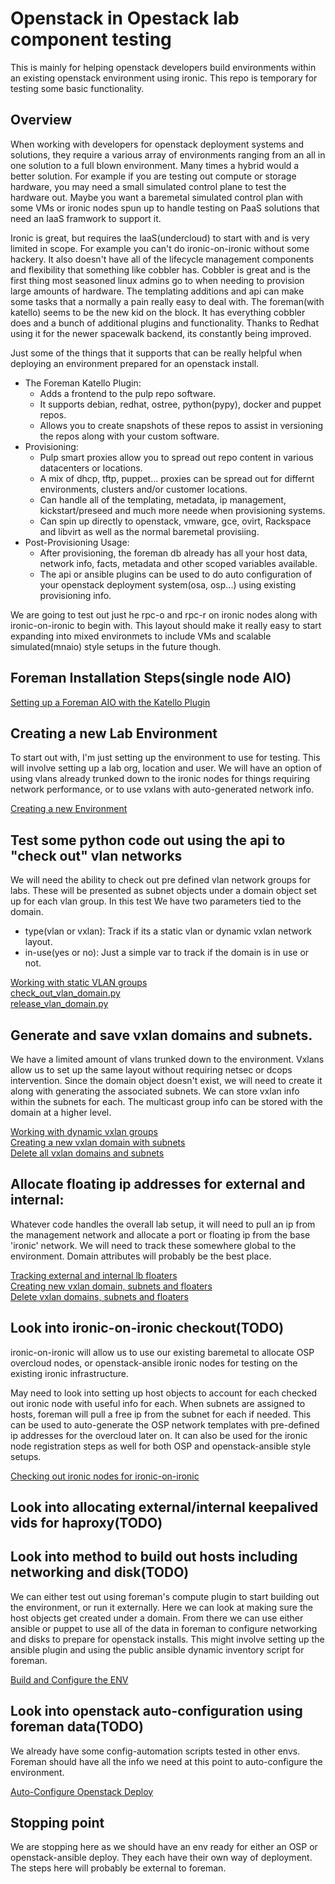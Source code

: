 # Openstack in Opestack lab component testing

This is mainly for helping openstack developers build environments within an existing openstack
environment using ironic. This repo is temporary for testing some basic functionality. 


## Overview

When working with developers for openstack deployment systems and solutions, they require
a various array of environments ranging from an all in one solution to a full blown environment.
Many times a hybrid would a better solution.  For example if you are testing out compute or storage
hardware, you may need a small simulated control plane to test the hardware out.  Maybe you want a
baremetal simulated control plan with some VMs or ironic nodes spun up to handle testing on PaaS 
solutions that need an IaaS framwork to support it.  

Ironic is great, but requires the IaaS(undercloud) to start with and is very limited in scope.  For
example you can't do ironic-on-ironic without some hackery.  It also doesn't have all of the lifecycle
management components and flexibility that something like cobbler has.  Cobbler is great and is the 
first thing most seasoned linux admins go to when needing to provision large amounts of hardware. The
templating additions and api can make some tasks that a normally a pain really easy to deal with.  The
foreman(with katello) seems to be the new kid on the block.  It has everything cobbler does and a bunch
of additional plugins and functionality.  Thanks to Redhat using it for the newer spacewalk backend, its
constantly being improved. 

Just some of the things that it supports that can be really helpful when deploying an environment prepared
for an openstack install.

* The Foreman Katello Plugin: 
  * Adds a frontend to the pulp repo software.  
  * It supports debian, redhat, ostree, python(pypy), docker and puppet repos.  
  * Allows you to create snapshots of these repos to assist in versioning the repos along with your custom software.
* Provisioning:
  * Pulp smart proxies allow you to spread out repo content in various datacenters or locations.
  * A mix of dhcp, tftp, puppet... proxies can be spread out for differnt environments, clusters and/or customer locations.
  * Can handle all of the templating, metadata, ip management, kickstart/preseed and much more neede when provisioning systems.
  * Can spin up directly to openstack, vmware, gce, ovirt, Rackspace and libvirt as well as the normal baremetal provisiing.
* Post-Provisioning Usage:
  * After provisioning, the foreman db already has all your host data, network info, facts, metadata and other scoped variables
    available.
  * The api or ansible plugins can be used to do auto configuration of your openstack deployment system(osa, osp...) using 
    existing provisioning info. 


We are going to test out just he rpc-o and rpc-r on ironic nodes along with ironic-on-ironic to begin with. This layout should 
make it really easy to start expanding into mixed environmets to include VMs and scalable simulated(mnaio) style setups in the 
future though.



## Foreman Installation Steps(single node AIO)

[Setting up a Foreman AIO with the Katello Plugin](./install_foreman/README.md)


## Creating a new Lab Environment

To start out with, I'm just setting up the environment to use for testing. This will
involve setting up a lab org, location and user.  We will have an option of using vlans
already trunked down to the ironic nodes for things requiring network performance, or 
to use vxlans with auto-generated network info. 

[Creating a new Environment](./setup_lab_environment/README.md)


## Test some python code out using the api to "check out" vlan networks

We will need the ability to check out pre defined vlan network groups for labs. These will
be presented as subnet objects under a domain object set up for each vlan group. In this test
We have two parameters tied to the domain.

* type(vlan or vxlan): Track if its a static vlan or dynamic vxlan network layout.
* in-use(yes or no): Just a simple var to track if the domain is in use or not.

[Working with static VLAN groups](./static_vlan_tests/README.md)<br>
[check_out_vlan_domain.py](./static_vlan_tests/check_out_vlan_domain.py)<br>
[release_vlan_domain.py](./static_vlan_tests/release_vlan_domain.py)<br>



## Generate and save vxlan domains and subnets.

We have a limited amount of vlans trunked down to the environment. Vxlans allow us to 
set up the same layout without requiring netsec or dcops intervention. Since the domain
object doesn't exist, we will need to create it along with generating the associated 
subnets.  We can store vxlan info within the subnets for each. The multicast group info
can be stored with the domain at a higher level. 

[Working with dynamic vxlan groups](./dynamic_vxlan_tests/README.md)<br>
[Creating a new vxlan domain with subnets](./dynamic_vxlan_tests/create_vxlan_domain.py)<br>
[Delete all vxlan domains and subnets](./dynamic_vxlan_tests/delete_all_vxlan_domains.py)<br>

## Allocate floating ip addresses for external and internal:

Whatever code handles the overall lab setup, it will need to pull an ip from the management
network and allocate a port or floating ip from the base 'ironic' network. We will need
to track these somewhere global to the environment.  Domain attributes will probably be
the best place.

[Tracking external and internal lb floaters](./track_floaters/README.md)<br>
[Creating new vxlan domain, subnets and floaters](./create_domain_with_vips.py)<br>
[Delete vxlan domains, subnets and floaters](./delete_all_domains_and_vips.py)<br>


## Look into ironic-on-ironic checkout(TODO)

ironic-on-ironic will allow us to use our existing baremetal to allocate OSP overcloud
nodes, or openstack-ansible ironic nodes for testing on the existing ironic infrastructure.

May need to look into setting up host objects to account for each checked out ironic node with
useful info for each.  When subnets are assigned to hosts, foreman will pull a free ip from
the subnet for each if needed.  This can be used to auto-generate the OSP network templates
with pre-defined ip addresses for the overcloud later on.  It can also be used for the 
ironic node registration steps as well for both OSP and openstack-ansible style setups.

[Checking out ironic nodes for ironic-on-ironic](./ironic_on_ironic/README.md)


## Look into allocating external/internal keepalived vids for haproxy(TODO)

## Look into method to build out hosts including networking and disk(TODO)

We can either test out using foreman's compute plugin to start building out the environment, or
run it externally.  Here we can look at making sure the host objects get created under a domain.
From there we can use either ansible or puppet to use all of the data in foreman to configure
networking and disks to prepare for openstack installs. This might involve setting up the ansible
plugin and using the public ansible dynamic inventory script for foreman. 

[Build and Configure the ENV](./build_and_configure/README.md)


## Look into openstack auto-configuration using foreman data(TODO)

We already have some config-automation scripts tested in other envs.  Foreman should have all the
info we need at this point to auto-configure the environment.  

[Auto-Configure Openstack Deploy](./auto_configure/README.md)


## Stopping point

We are stopping here as we should have an env ready for either an OSP or openstack-ansible deploy.
They each have their own way of deployment.  The steps here will probably be external to foreman.



